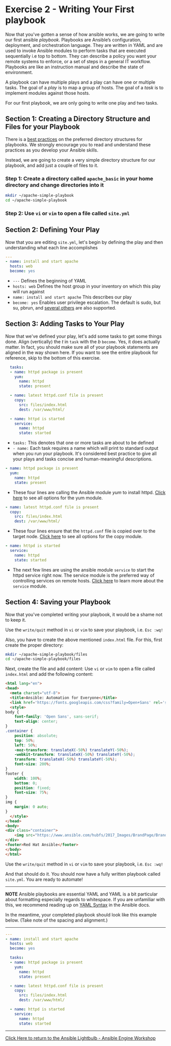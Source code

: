 # Exercise 2 - Writing Your First playbook

Now that you've gotten a sense of how ansible works, we are going to write our first ansible *playbook*. Playbooks are Ansible’s configuration, deployment, and orchestration language. They are written in YAML and are used to invoke Ansible modules to perform tasks that are executed sequentially i.e top to bottom. They can describe a policy you want your remote systems to enforce, or a set of steps in a general IT workflow. Playbooks are like an instruction manual and describe the state of environment.

A playbook can have multiple plays and a play can have one or multiple tasks.  The goal of a *play* is to map a group of hosts.  The goal of a *task* is to implement modules against those hosts.

For our first playbook, we are only going to write one play and two tasks.

## Section 1: Creating a Directory Structure and Files for your Playbook

There is a [best practices](http://docs.ansible.com/ansible/playbooks_best_practices.html) on the preferred directory structures for playbooks.  We strongly encourage you to read and understand these practices as you develop your Ansible skills.

Instead, we are going to create a very simple directory structure for our playbook, and add just a couple of files to it.

### Step 1: Create a directory called `apache_basic` in your home directory and change directories into it

```bash
mkdir ~/apache-simple-playbook
cd ~/apache-simple-playbook
```

### Step 2: Use `vi` or `vim` to open a file called `site.yml`

## Section 2: Defining Your Play

Now that you are editing `site.yml`, let's begin by defining the play and then understanding what each line accomplishes

```yml
---
- name: install and start apache
  hosts: web
  become: yes
```

* `---` Defines the beginning of YAML
* `hosts: web` Defines the host group in your inventory on which this play will run against
* `name: install and start apache` This describes our play
* `become: yes` Enables user privilege escalation.  The default is sudo, but su, pbrun, and [several others](http://docs.ansible.com/ansible/become.html) are also supported.

## Section 3: Adding Tasks to Your Play

Now that we've defined your play, let's add some tasks to get some things done.  Align (vertically) the *t* in `task` with the *b* `become`. Yes, it does actually matter.  In fact, you should make sure all of your playbook statements are aligned in the way shown here. If you want to see the entire playbook for reference, skip to the bottom of this exercise.

```yml
  tasks:
  - name: httpd package is present
    yum:
      name: httpd
      state: present

  - name: latest httpd.conf file is present
    copy:
      src: files/index.html
      dest: /var/www/html/

  - name: httpd is started
    service:
      name: httpd
      state: started
```

* `tasks:` This denotes that one or more tasks are about to be defined
* `- name:` Each task requires a name which will print to standard output when you run your playbook. It's considered best practice to give all your plays and tasks concise and human-meaningful descriptions.

```yml
- name: httpd package is present
  yum:
    name: httpd
    state: present
```

* These four lines are calling the Ansible module *yum* to install httpd. [Click here](http://docs.ansible.com/ansible/yum_module.html) to see all options for the yum module.

```yml
- name: latest httpd.conf file is present
  copy:
    src: files/index.html
    dest: /var/www/html/
```

* These four lines ensure that the `httpd.conf` file is copied over to the target node. [Click here](http://docs.ansible.com/ansible/copy_module.html) to see all options for the copy module.

```yml
- name: httpd is started
  service:
    name: httpd
    state: started
```

* The next few lines are using the ansible module `service` to start the httpd service right now. The service module is the preferred way of controlling services on remote hosts. [Click here](http://docs.ansible.com/ansible/service_module.html) to learn more about the `service` module.

## Section 4: Saving your Playbook

Now that you've completed writing your playbook, it would be a shame not to keep it.

Use the `write/quit` method in `vi` or `vim` to save your playbook, i.e. `Esc :wq!`

Also, you have to create the above mentioned `index.html` file. For this, first create the proper directory:

```bash
mkdir ~/apache-simple-playbook/files
cd ~/apache-simple-playbook/files
```

Next, create the file and add content: Use `vi` or `vim` to open a file called `index.html` and add the following content:

```html
<html lang="en">
<head>
  <meta charset="utf-8">
  <title>Ansible: Automation for Everyone</title>
  <link href='https://fonts.googleapis.com/css?family=Open+Sans' rel='stylesheet' type='text/css'>
  <style>
body {
    font-family: 'Open Sans', sans-serif;
    text-align: center;
}
.container {
    position: absolute;
    top: 50%;
    left: 50%;
    -moz-transform: translateX(-50%) translateY(-50%);
    -webkit-transform: translateX(-50%) translateY(-50%);
    transform: translateX(-50%) translateY(-50%);
    font-size: 200%;
}
footer {
    width: 100%;
    bottom: 0;
    position: fixed;
    font-size: 75%;
}
img {
    margin: 0 auto;
}
  </style>
</head>
<body>
<div class="container">
    <img src="https://www.ansible.com/hubfs/2017_Images/BrandPage/Brand-Assets/Ansible_RH_AnsibleAutomation_RGB_RedBlack.png" width="75%"/>
</div>
<footer>Red Hat Ansible</footer>
</body>
</html>
```

Use the `write/quit` method in `vi` or `vim` to save your playbook, i.e. `Esc :wq!`

And that should do it.  You should now have a fully written playbook called `site.yml`. You are ready to automate!

---
**NOTE**
Ansible playbooks are essential YAML and YAML is a bit particular about formatting especially regards to whitespace. If you are unfamiliar with this, we recommend reading up on [YAML Syntax](http://docs.ansible.com/ansible/YAMLSyntax.html) in the Ansible docs.

In the meantime, your completed playbook should look like this example below. (Take note of the spacing and alignment.)

---

```yml
---
- name: install and start apache
  hosts: web
  become: yes

  tasks:
  - name: httpd package is present
    yum:
      name: httpd
      state: present

  - name: latest httpd.conf file is present
    copy:
      src: files/index.html
      dest: /var/www/html/

  - name: httpd is started
    service:
      name: httpd
      state: started
```

---

[Click Here to return to the Ansible Lightbulb - Ansible Engine Workshop](../README.md)
